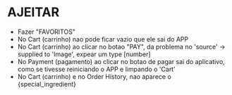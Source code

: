 # AJEITAR

* Fazer "FAVORITOS"
* No Cart (carrinho) nao pode ficar vazio que ele sai do APP
* No Cart (carrinho) ao clicar no botao "PAY", da problema no 'source' -> supplied to 'Image', expear um type [number]
* No Payment (pagamento) ao clicar no botao de pagar sai do aplicativo, como se tivesse reiniciando o APP e limpando o 'Cart'
* No Cart (carrinho) e no Order History, nao aparece o {special_ingredient} 
            